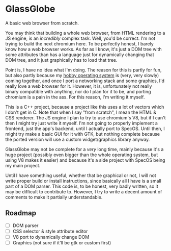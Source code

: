 # GlassGlobe
A basic web browser from scratch.

You may think that building a whole web browser, from HTML rendering to a JS engine, is an *incredibly* complex task. Well, you'd be correct. I'm not trying to build the next chromium here. To be perfectly honest, I barely know how a web browser works. As far as I know, it's just a DOM tree with some attributes than has a language just for dynamically changing that DOM tree, and it just graphically has to load that tree.

Point is, I have no idea what I'm doing. The reason for this is partly for fun, but also partly because my [hobby operating system](https://github.com/jakeSteinburger/SpecOS) is (very, very slowly) coming together, and once I port a networking stack and some graphics, I'd really love a web browser for it. However, it is, unfortunately not really binary compatible with anything, nor do I plan for it to be, and porting chromium is a pain in the ass. For this reason, I'm writing it myself.

This is a C++ project, because a project like this uses a lot of vectors which I don't get in C. Note that when I say "from scratch", I mean the HTML & CSS renderer. The JS engine I plan to try to use chromium's V8, but if I can't then I might try just write it myself. I'm not going to properly implement a frontend, just the app's backend, until I actually port to SpecOS. Until then, I might try make a basic GUI for it with GTK, but nothing complete because the ported version will use a custom widget/graphics library anyway.

GlassGlobe may not be complete for a *very* long time, mainly because it's a huge project (possibly even bigger than the whole operating system, but using V8 makes it easier) and because it's a side project with SpecOS being my main project. 

Until I have something useful, whether that be graphical or not, I will not write proper build or install instructions, since basically all I have is a small part of a DOM parser. This code is, to be honest, very badly written, so it may be difficult to contribute to. However, I try to write a decent amount of comments to make it partially understandable.

## Roadmap
- [ ] DOM parser
- [ ] CSS selector & style attribute editor
- [ ] V8 port to dynamically change DOM
- [ ] Graphics (not sure if it'll be gtk or custom first)
